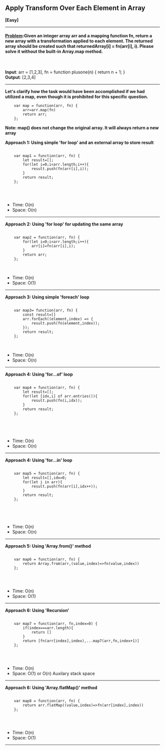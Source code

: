 ##  Apply Transform Over Each Element in Array
<b>[Easy]</b>
<br/>

<hr/>

<h4><a href="https://leetcode.com/problems/apply-transform-over-each-element-in-array/description/?utm_campaign=PostD4&utm_medium=Post&utm_source=Post&gio_link_id=noqbNOv9">Problem</a>:Given an integer array arr and a mapping function fn, return a new array with a transformation applied to each element.
The returned array should be created such that returnedArray[i] = fn(arr[i], i).
Please solve it without the built-in Array.map method.
<br/>

</h4>

<br/>

<b>Input</b>: arr = [1,2,3], fn = function plusone(n) { return n + 1; } <br/>
<b>Output</b>: [2,3,4]<br/>

<hr>

<b>Let's clarify how the task would have been accomplished if we had utilized a map, even though it is prohibited for this specific question.</b> <br>

```
    var map = function(arr, fn) {
        arr=arr.map(fn)
        return arr;
    };

```
<b>Note: map() does not change the original array. It will always return a new array</b> <br>



<b>Approach 1: Using simple 'for loop' and an external array to store result</b> 
<br/>

```

    var map1 = function(arr, fn) {
        let result=[];
        for(let i=0;i<arr.length;i++){
            result.push(fn(arr[i],i));
        }
        return result;
    };


```

<br/>
<ul>
<li>Time: O(n) </li>
<li>Space: O(n) </li>
</ul>
<hr>

<b>Approach 2: Using 'for loop' for updating the same array</b> 
<br/>

```

    var map2 = function(arr, fn) {
        for(let i=0;i<arr.length;i++){
            arr[i]=fn(arr[i],i);
        }
        return arr;
    };

```

<br/>
<ul>
<li>Time: O(n) </li>
<li>Space: O(1) </li>
</ul>

<hr>
<b>Approach 3: Using simple 'foreach' loop</b> 
<br/>

```

    var map3= function(arr, fn) {
        const result=[]
        arr.forEach((element,index) => {
            result.push(fn(element,index));
        });
        return result;
    };

```

<br/>
<ul>
<li>Time: O(n) </li>
<li>Space: O(n) </li>
</ul>
<hr>

<b>Approach 4: Using 'for...of' loop </b> 
<br/>

```

    var map4 = function(arr, fn) {
        let result=[];
        for(let [idx,i] of arr.entries()){
            result.push(fn(i,idx));
        }
        return result;
    };
    
    
```

<br/>
<ul>
<li>Time: O(n) </li>
<li>Space: O(n) </li>
</ul>
<hr>

<b>Approach 4: Using 'for...in' loop </b> 
<br/>

```

    var map5 = function(arr, fn) {
        let result=[],idx=0;
        for(let i in arr){
            result.push(fn(arr[i],idx++));
        }
        return result;
    };

    
```

<br/>
<ul>
<li>Time: O(n) </li>
<li>Space: O(n) </li>
</ul>
<hr>

<b>Approach 5: Using 'Array.from()' method </b> 
<br/>

```

    var map6 = function(arr, fn) {
        return Array.from(arr,(value,index)=>fn(value,index))
    };


```

<br/>
<ul>
<li>Time: O(n) </li>
<li>Space: O(1) </li>
</ul>
<hr>

<b>Approach 6: Using 'Recursion' </b> 
<br/>

```

    var map7 = function(arr, fn,index=0) {
        if(index===arr.length){
            return []
        }
        return [fn(arr[index],index),...map7(arr,fn,index+1)]
    };


```

<br/>
<ul>
<li>Time: O(n) </li>
<li>Space: O(1) or O(n) Auxilary stack space </li>
</ul>
<hr>

<b>Approach 6: Using 'Array.flatMap()' method </b> 
<br/>

```

    var map8 = function(arr, fn) {
        return arr.flatMap((value,index)=>fn(arr[index],index))
    };


```

<br/>
<ul>
<li>Time: O(n) </li>
<li>Space: O(1)  </li>
</ul>
<hr>
